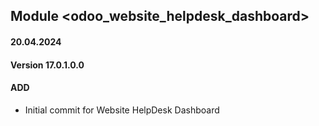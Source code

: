## Module <odoo_website_helpdesk_dashboard>

#### 20.04.2024
#### Version 17.0.1.0.0
#### ADD

- Initial commit for Website HelpDesk Dashboard
